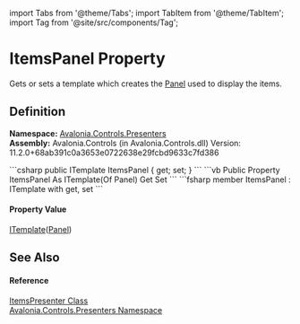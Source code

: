 import Tabs from '@theme/Tabs'; 
import TabItem from '@theme/TabItem'; 
import Tag from '@site/src/components/Tag'; 

# ItemsPanel Property


Gets or sets a template which creates the <a href="P_Avalonia_Controls_Presenters_ItemsPresenter_Panel">Panel</a> used to display the items.



## Definition
**Namespace:** <a href="N_Avalonia_Controls_Presenters">Avalonia.Controls.Presenters</a>  
**Assembly:** Avalonia.Controls (in Avalonia.Controls.dll) Version: 11.2.0+68ab391c0a3653e0722638e29fcbd9633c7fd386

<Tabs groupId="api-code-preview">
<TabItem value="csharp" label="C#">
```csharp
public ITemplate<Panel?> ItemsPanel { get; set; }
```
</TabItem>
<TabItem value="vb" label="VB">
```vb
Public Property ItemsPanel As ITemplate(Of Panel)
	Get
	Set
```
</TabItem>
<TabItem value="fsharp" label="F#">
```fsharp
member ItemsPanel : ITemplate<Panel> with get, set
```
</TabItem>
</Tabs>



#### Property Value
<a href="T_Avalonia_Controls_ITemplate_1">ITemplate</a>(<a href="T_Avalonia_Controls_Panel">Panel</a>)

## See Also


#### Reference
<a href="T_Avalonia_Controls_Presenters_ItemsPresenter">ItemsPresenter Class</a>  
<a href="N_Avalonia_Controls_Presenters">Avalonia.Controls.Presenters Namespace</a>  
